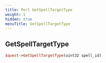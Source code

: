 ```yaml
---
title: Perl GetSpellTargetType
weight: 1
hidden: true
menuTitle: GetSpellTargetType
---
```

## GetSpellTargetType
```perl
$quest->GetSpellTargetType(uint32 spell_id)
```